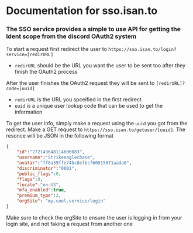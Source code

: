 # Documentation for sso.isan.to

### The SSO service provides a simple to use API for getting the Ident scope from the discord OAuth2 system

To start a request first redirect the user to `https://sso.isan.to/login?service=[redirURL]`
 - `redirURL` should be the URL you want the user to be sent too after they finish the OAuth2 process

After the user finishes the OAuth2 request they will be sent to `[redirURL]?code=[uuid]`
 - `redirURL` is the URL you spceified in the first redirect
 - `uuid` is a unique user lookup code that can be used to get the information

To get the user info, simply make a request using the `uuid` you got from the redirect. Make a GET request to `https://sso.isan.to/getuser/[uuid]`. The resonce will be JSON in the following format
```json
{
	"id":"272143648114606083",
	"username":"Strikeeaglechase",
	"avatar":"ff8a39ffe74bc8efbcf60815071aada6",
	"discriminator":"0001",
	"public_flags":0,
	"flags":0,
	"locale":"en-US",
	"mfa_enabled":true,
	"premium_type":2,
	"orgSite": "my.cool.service/login"
}
```
Make sure to check the orgSite to ensure the user is logging in from your login site, and not faking a request from another one